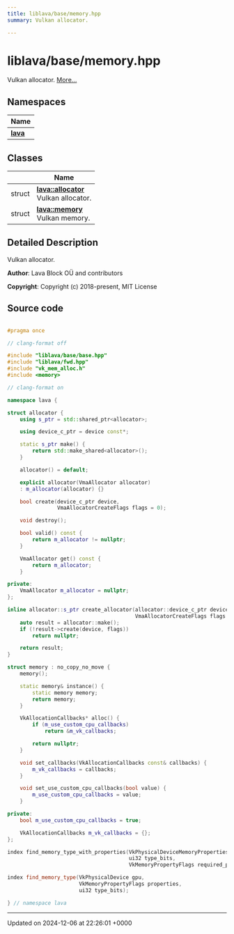 ```yaml
---
title: liblava/base/memory.hpp
summary: Vulkan allocator. 

---
```


# liblava/base/memory.hpp

Vulkan allocator.  [More...](#detailed-description)

## Namespaces

| Name           |
| -------------- |
| **[lava](/_doxybook/Namespaces/namespacelava.md)**  |

## Classes

|                | Name           |
| -------------- | -------------- |
| struct | **[lava::allocator](/_doxybook/Classes/structlava_1_1allocator.md)** <br>Vulkan allocator.  |
| struct | **[lava::memory](/_doxybook/Classes/structlava_1_1memory.md)** <br>Vulkan memory.  |

## Detailed Description

Vulkan allocator. 

**Author**: Lava Block OÜ and contributors 

**Copyright**: Copyright (c) 2018-present, MIT License 



## Source code

```cpp

#pragma once

// clang-format off

#include "liblava/base/base.hpp"
#include "liblava/fwd.hpp"
#include "vk_mem_alloc.h"
#include <memory>

// clang-format on

namespace lava {

struct allocator {
    using s_ptr = std::shared_ptr<allocator>;

    using device_c_ptr = device const*;

    static s_ptr make() {
        return std::make_shared<allocator>();
    }

    allocator() = default;

    explicit allocator(VmaAllocator allocator)
    : m_allocator(allocator) {}

    bool create(device_c_ptr device,
                VmaAllocatorCreateFlags flags = 0);

    void destroy();

    bool valid() const {
        return m_allocator != nullptr;
    }

    VmaAllocator get() const {
        return m_allocator;
    }

private:
    VmaAllocator m_allocator = nullptr;
};

inline allocator::s_ptr create_allocator(allocator::device_c_ptr device,
                                         VmaAllocatorCreateFlags flags = 0) {
    auto result = allocator::make();
    if (!result->create(device, flags))
        return nullptr;

    return result;
}

struct memory : no_copy_no_move {
    memory();

    static memory& instance() {
        static memory memory;
        return memory;
    }

    VkAllocationCallbacks* alloc() {
        if (m_use_custom_cpu_callbacks)
            return &m_vk_callbacks;

        return nullptr;
    }

    void set_callbacks(VkAllocationCallbacks const& callbacks) {
        m_vk_callbacks = callbacks;
    }

    void set_use_custom_cpu_callbacks(bool value) {
        m_use_custom_cpu_callbacks = value;
    }

private:
    bool m_use_custom_cpu_callbacks = true;

    VkAllocationCallbacks m_vk_callbacks = {};
};

index find_memory_type_with_properties(VkPhysicalDeviceMemoryProperties properties,
                                       ui32 type_bits,
                                       VkMemoryPropertyFlags required_properties);

index find_memory_type(VkPhysicalDevice gpu,
                       VkMemoryPropertyFlags properties,
                       ui32 type_bits);

} // namespace lava
```


-------------------------------

Updated on 2024-12-06 at 22:26:01 +0000
